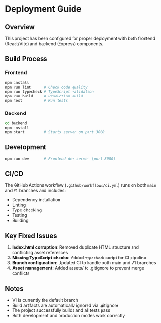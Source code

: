# Deployment Guide

## Overview
This project has been configured for proper deployment with both frontend (React/Vite) and backend (Express) components.

## Build Process

### Frontend
```bash
npm install
npm run lint      # Check code quality
npm run typecheck # TypeScript validation
npm run build     # Production build
npm test          # Run tests
```

### Backend
```bash
cd backend
npm install
npm start         # Starts server on port 3000
```

## Development
```bash
npm run dev       # Frontend dev server (port 8080)
```

## CI/CD
The GitHub Actions workflow (`.github/workflows/ci.yml`) runs on both `main` and `V1` branches and includes:
- Dependency installation
- Linting
- Type checking
- Testing
- Building

## Key Fixed Issues
1. **Index.html corruption**: Removed duplicate HTML structure and conflicting asset references
2. **Missing TypeScript checks**: Added `typecheck` script for CI pipeline
3. **Branch configuration**: Updated CI to handle both main and V1 branches
4. **Asset management**: Added assets/ to .gitignore to prevent merge conflicts

## Notes
- V1 is currently the default branch
- Build artifacts are automatically ignored via .gitignore
- The project successfully builds and all tests pass
- Both development and production modes work correctly